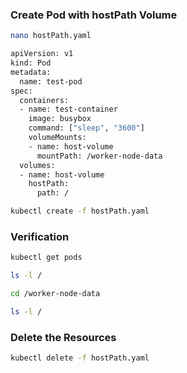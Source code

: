 ### Create Pod with hostPath Volume

```sh
nano hostPath.yaml
```
```sh
apiVersion: v1
kind: Pod
metadata:
  name: test-pod
spec:
  containers:
  - name: test-container
    image: busybox
    command: ["sleep", "3600"]
    volumeMounts:
    - name: host-volume
      mountPath: /worker-node-data
  volumes:
  - name: host-volume
    hostPath:
      path: /
```

```sh
kubectl create -f hostPath.yaml
```

### Verification
```sh
kubectl get pods

ls -l /

cd /worker-node-data

ls -l /
```

### Delete the Resources
```sh
kubectl delete -f hostPath.yaml
```